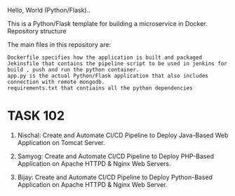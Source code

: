 Hello, World (Python/Flask)..

This is a Python/Flask template for building a microservice in Docker.
Repository structure

The main files in this repository are:

    Dockerfile specifies how the application is built and packaged
    Jekinsfile that contains the pipeline script to be used in jenkins for build , push and run the python container.
    app.py is the actual Python/Flask application that also includes connection with remote mongodb.
    requirements.txt that contiains all the python dependencies


# TASK 102

1. Nischal: Create and Automate CI/CD Pipeline to Deploy Java-Based Web Application on Tomcat Server.

2. Samyog: Create and Automate CI/CD Pipeline to Deploy PHP-Based Application on Apache HTTPD & Nginx Web Servers.

3. Bijay: Create and Automate CI/CD Pipeline to Deploy Python-Based Application on Apache HTTPD & Nginx Web Server.